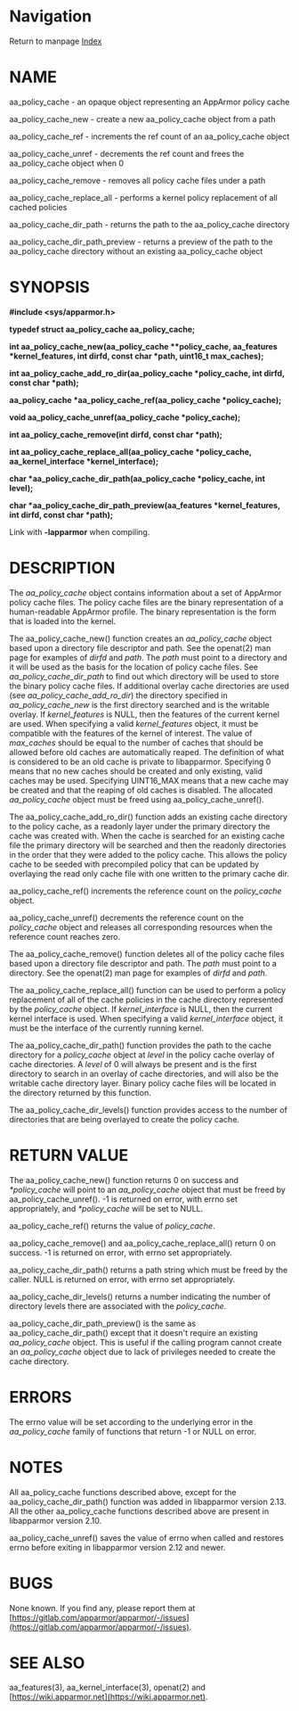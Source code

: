 # Navigation
Return to manpage [Index](ManPages)


# NAME

aa\_policy\_cache - an opaque object representing an AppArmor policy cache

aa\_policy\_cache\_new - create a new aa\_policy\_cache object from a path

aa\_policy\_cache\_ref - increments the ref count of an aa\_policy\_cache object

aa\_policy\_cache\_unref - decrements the ref count and frees the aa\_policy\_cache object when 0

aa\_policy\_cache\_remove - removes all policy cache files under a path

aa\_policy\_cache\_replace\_all - performs a kernel policy replacement of all cached policies

aa\_policy\_cache\_dir\_path - returns the path to the aa\_policy\_cache directory

aa\_policy\_cache\_dir\_path\_preview - returns a preview of the path to the aa\_policy\_cache directory without an existing aa\_policy\_cache object

# SYNOPSIS

**#include &lt;sys/apparmor.h>**

**typedef struct aa\_policy\_cache aa\_policy\_cache;**

**int aa\_policy\_cache\_new(aa\_policy\_cache \*\*policy\_cache, aa\_features \*kernel\_features, int dirfd, const char \*path, uint16\_t max\_caches);**

**int aa\_policy\_cache\_add\_ro\_dir(aa\_policy\_cache \*policy\_cache, int dirfd, const char \*path);**

**aa\_policy\_cache \*aa\_policy\_cache\_ref(aa\_policy\_cache \*policy\_cache);**

**void aa\_policy\_cache\_unref(aa\_policy\_cache \*policy\_cache);**

**int aa\_policy\_cache\_remove(int dirfd, const char \*path);**

**int aa\_policy\_cache\_replace\_all(aa\_policy\_cache \*policy\_cache, aa\_kernel\_interface \*kernel\_interface);**

**char \*aa\_policy\_cache\_dir\_path(aa\_policy\_cache \*policy\_cache, int level);**

**char \*aa\_policy\_cache\_dir\_path\_preview(aa\_features \*kernel\_features, int dirfd, const char \*path);**

Link with **-lapparmor** when compiling.

# DESCRIPTION

The _aa\_policy\_cache_ object contains information about a set of AppArmor
policy cache files. The policy cache files are the binary representation of a
human-readable AppArmor profile. The binary representation is the form that is
loaded into the kernel.

The aa\_policy\_cache\_new() function creates an _aa\_policy\_cache_
object based upon a directory file descriptor and path. See the
openat(2) man page for examples of _dirfd_ and _path_. The _path_
must point to a directory and it will be used as the basis for the
location of policy cache files. See _aa\_policy\_cache\_dir\_path_ to
find out which directory will be used to store the binary policy cache
files. If additional overlay cache directories are used (see
_aa\_policy\_cache\_add\_ro\_dir_) the directory specified in
_aa\_policy\_cache\_new_ is the first directory searched and is the
writable overlay. If _kernel\_features_ is NULL, then the features of
the current kernel are used. When specifying a valid
_kernel\_features_ object, it must be compatible with the features
of the kernel of interest.  The value of _max\_caches_ should be equal
to the number of caches that should be allowed before old caches are
automatically reaped. The definition of what is considered to be an
old cache is private to libapparmor. Specifying 0 means that no new
caches should be created and only existing, valid caches may be used.
Specifying UINT16\_MAX means that a new cache may be created and that
the reaping of old caches is disabled. The allocated
_aa\_policy\_cache_ object must be freed using aa\_policy\_cache\_unref().

The aa\_policy\_cache\_add\_ro\_dir() function adds an existing cache directory
to the policy cache, as a readonly layer under the primary directory
the cache was created with. When the cache is searched for an existing
cache file the primary directory will be searched and then the readonly
directories in the order that they were added to the policy cache.
This allows the policy cache to be seeded with precompiled policy
that can be updated by overlaying the read only cache file with one
written to the primary cache dir.

aa\_policy\_cache\_ref() increments the reference count on the _policy\_cache_
object.

aa\_policy\_cache\_unref() decrements the reference count on the _policy\_cache_
object and releases all corresponding resources when the reference count
reaches zero.

The aa\_policy\_cache\_remove() function deletes all of the policy cache files
based upon a directory file descriptor and path. The _path_ must point to a 
directory. See the openat(2) man page for examples of _dirfd_ and _path_.

The aa\_policy\_cache\_replace\_all() function can be used to perform a policy
replacement of all of the cache policies in the cache directory represented by
the _policy\_cache_ object. If _kernel\_interface_ is NULL, then the current
kernel interface is used. When specifying a valid _kernel\_interface_ object,
it must be the interface of the currently running kernel.

The aa\_policy\_cache\_dir\_path() function provides the path to the cache
directory for a _policy\_cache_ object at _level_ in the policy cache
overlay of cache directories. A _level_ of 0 will always be present
and is the first directory to search in an overlay of cache
directories, and will also be the writable cache directory
layer. Binary policy cache files will be located in the directory
returned by this function.

The aa\_policy\_cache\_dir\_levels() function provides access to the number
of directories that are being overlayed to create the policy cache.

# RETURN VALUE

The aa\_policy\_cache\_new() function returns 0 on success and _\*policy\_cache_
will point to an _aa\_policy\_cache_ object that must be freed by
aa\_policy\_cache\_unref(). -1 is returned on error, with errno set appropriately,
and _\*policy\_cache_ will be set to NULL.

aa\_policy\_cache\_ref() returns the value of _policy\_cache_.

aa\_policy\_cache\_remove() and aa\_policy\_cache\_replace\_all() return 0 on success.
\-1 is returned on error, with errno set appropriately.

aa\_policy\_cache\_dir\_path() returns a path string which must be freed by the
caller. NULL is returned on error, with errno set appropriately.

aa\_policy\_cache\_dir\_levels() returns a number indicating the number of
directory levels there are associated with the _policy\_cache_.

aa\_policy\_cache\_dir\_path\_preview() is the same as
aa\_policy\_cache\_dir\_path() except that it doesn't require an existing
_aa\_policy\_cache_ object. This is useful if the calling program cannot
create an _aa\_policy\_cache_ object due to lack of privileges needed to
create the cache directory.

# ERRORS

The errno value will be set according to the underlying error in the
_aa\_policy\_cache_ family of functions that return -1 or NULL on error.

# NOTES

All aa\_policy\_cache functions described above, except for the
aa\_policy\_cache\_dir\_path() function was added in libapparmor version
2.13. All the other aa\_policy\_cache functions described above are
present in libapparmor version 2.10.

aa\_policy\_cache\_unref() saves the value of errno when called and restores errno
before exiting in libapparmor version 2.12 and newer.

# BUGS

None known. If you find any, please report them at
[https://gitlab.com/apparmor/apparmor/-/issues](https://gitlab.com/apparmor/apparmor/-/issues).

# SEE ALSO

aa\_features(3), aa\_kernel\_interface(3), openat(2) and
[https://wiki.apparmor.net](https://wiki.apparmor.net).
